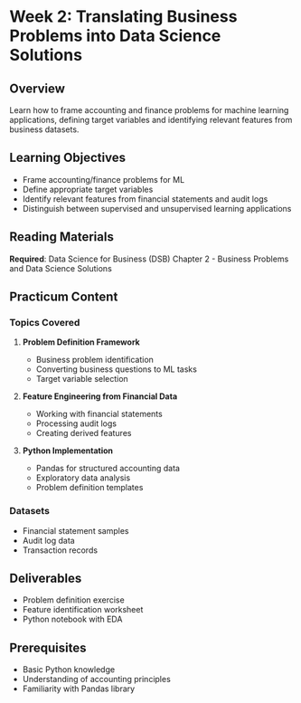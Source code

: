 # Week 2: Translating Business Problems into Data Science Solutions

## Overview
Learn how to frame accounting and finance problems for machine learning applications, defining target variables and identifying relevant features from business datasets.

## Learning Objectives
- Frame accounting/finance problems for ML
- Define appropriate target variables
- Identify relevant features from financial statements and audit logs
- Distinguish between supervised and unsupervised learning applications

## Reading Materials
**Required**: Data Science for Business (DSB) Chapter 2 - Business Problems and Data Science Solutions

## Practicum Content

### Topics Covered
1. **Problem Definition Framework**
   - Business problem identification
   - Converting business questions to ML tasks
   - Target variable selection

2. **Feature Engineering from Financial Data**
   - Working with financial statements
   - Processing audit logs
   - Creating derived features

3. **Python Implementation**
   - Pandas for structured accounting data
   - Exploratory data analysis
   - Problem definition templates

### Datasets
- Financial statement samples
- Audit log data
- Transaction records

## Deliverables
- Problem definition exercise
- Feature identification worksheet
- Python notebook with EDA

## Prerequisites
- Basic Python knowledge
- Understanding of accounting principles
- Familiarity with Pandas library